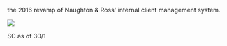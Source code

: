 the 2016 revamp of Naughton & Ross' internal client management system.

<img src="http://i.imgur.com/VpBSq4b.png">

SC as of 30/1
